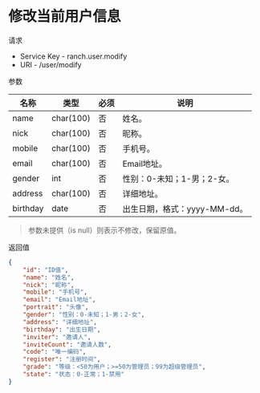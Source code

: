# 修改当前用户信息

请求
- Service Key - ranch.user.modify
- URI - /user/modify

参数

|名称|类型|必须|说明|
|---|---|---|---|
|name|char(100)|否|姓名。|
|nick|char(100)|否|昵称。|
|mobile|char(100)|否|手机号。|
|email|char(100)|否|Email地址。|
|gender|int|否|性别：0-未知；1-男；2-女。|
|address|char(100)|否|详细地址。|
|birthday|date|否|出生日期，格式：yyyy-MM-dd。|

> 参数未提供（is null）则表示不修改，保留原值。

返回值
```json
{
    "id": "ID值",
    "name": "姓名",
    "nick": "昵称",
    "mobile": "手机号",
    "email": "Email地址",
    "portrait": "头像",
    "gender": "性别：0-未知；1-男；2-女",
    "address": "详细地址",
    "birthday": "出生日期",
    "inviter": "邀请人",
    "inviteCount": "邀请人数",
    "code": "唯一编码",
    "register": "注册时间",
    "grade": "等级：<50为用户；>=50为管理员；99为超级管理员",
    "state": "状态：0-正常；1-禁用"
}
```
